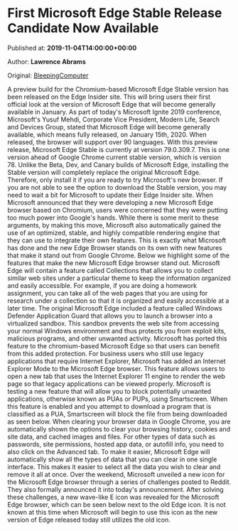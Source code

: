 
# First Microsoft Edge Stable Release Candidate Now Available

Published at: **2019-11-04T14:00:00+00:00**

Author: **Lawrence Abrams**

Original: [BleepingComputer](https://www.bleepingcomputer.com/news/microsoft/first-microsoft-edge-stable-release-candidate-now-available/)

A preview build for the Chromium-based Microsoft Edge Stable version has been released on the Edge Insider site. This will bring users their first official look at the version of Microsoft Edge that will become generally available in January.
As part of today's Microsoft Ignite 2019 conference, Microsoft's Yusuf Mehdi, Corporate Vice President, Modern Life, Search and Devices Group, stated that Microsoft Edge will become generally available, which means fully released, on January 15th, 2020. When released, the browser will support over 90 languages.
With this preview release, Microsoft Edge Stable is currently at version 79.0.309.7. This is one version ahead of Google Chrome current stable version, which is version 78.
Unlike the Beta, Dev, and Canary builds of Microsoft Edge, installing the Stable version will completely replace the original Microsoft Edge. Therefore, only install it if you are ready to try Microsoft's new browser.
If you are not able to see the option to download the Stable version, you may need to wait a bit for Microsoft to update their Edge Insider site.
When Microsoft announced that they were developing a new Microsoft Edge browser based on Chromium, users were concerned that they were putting too much power into Google's hands.
While there is some merit to these arguments, by making this move, Microsoft also automatically gained the use of an optimized, stable, and highly compatible rendering engine that they can use to integrate their own features.
This is exactly what Microsoft has done and the new Edge Browser stands on its own with new features that make it stand out from Google Chrome.
Below we highlight some of the features that make the new Microsoft Edge browser stand out.
Microsoft Edge will contain a feature called Collections that allows you to collect similar web sites under a particular theme to keep the information organized and easily accessible.
For example, if you are doing a homework assignment, you can take all of the web pages that you are using for research under a collection so that it is organized and easily accessible at a later time.
The original Microsoft Edge included a feature called Windows Defender Application Guard that allows you to launch a browser into a virtualized sandbox. This sandbox prevents the web site from accessing your normal Windows environment and thus protects you from exploit kits, malicious programs, and other unwanted activity.
Microsoft has ported this feature to the chromium-based Microsoft Edge so that users can benefit from this added protection.
For business users who still use legacy applications that require Internet Explorer, Microsoft has added an Internet Explorer Mode to the Microsoft Edge browser.
This feature allows users to open a new tab that uses the Internet Explorer 11 engine to render the web page so that legacy applications can be viewed properly.
Microsoft is testing a new feature that will allow you to block potentially unwanted applications, otherwise known as PUAs or PUPs, using Smartscreen.
When this feature is enabled and you attempt to download a program that is classified as a PUA, Smartscreen will block the file from being downloaded as seen below.
When clearing your browser data in Google Chrome, you are automatically shown the options to clear your browsing history, cookies and site data, and cached images and files. For other types of data such as passwords, site permissions, hosted app data, or autofill info, you need to also click on the Advanced tab.
To make it easier, Microsoft Edge will automatically show all the types of data that you can clear in one single interface. This makes it easier to select all the data you wish to clear and remove it all at once.
Over the weekend, Microsoft unveiled a new icon for the Microsoft Edge browser through a series of challenges posted to Reddit. They also formally announced it into today's announcement.
After solving these challenges, a new wave-like E icon was revealed for the Microsoft Edge browser, which can be seen below next to the old Edge icon.
It is not known at this time when Microsoft will begin to use this icon as the new version of Edge released today still utilizes the old icon.
